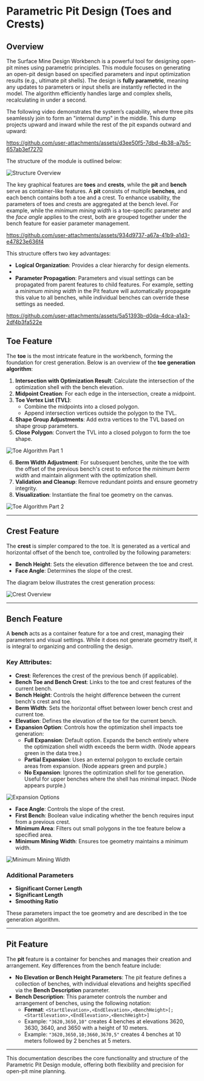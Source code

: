 # **Parametric Pit Design (Toes and Crests)**

## **Overview**

The Surface Mine Design Workbench is a powerful tool for designing open-pit mines using parametric principles. This module focuses on generating an open-pit design based on specified parameters and input optimization results (e.g., ultimate pit shells). The design is **fully parametric**, meaning any updates to parameters or input shells are instantly reflected in the model. The algorithm efficiently handles large and complex shells, recalculating in under a second.

The following video demonstrates the system’s capability, where three pits seamlessly join to form an "internal dump" in the middle. This dump projects upward and inward while the rest of the pit expands outward and upward:

<https://github.com/user-attachments/assets/d3ee50f5-7dbd-4b38-a7b5-657ab3ef7270>

The structure of the module is outlined below:

![Structure Overview](pics/structure.png)

The key graphical features are **toes** and **crests**, while the **pit** and **bench** serve as container-like features. A **pit** consists of multiple **benches**, and each bench contains both a toe and a crest. To enhance usability, the parameters of toes and crests are aggregated at the bench level. For example, while the *minimum mining width* is a toe-specific parameter and the *face angle* applies to the crest, both are grouped together under the bench feature for easier parameter management.

<https://github.com/user-attachments/assets/934d9737-a67a-41b9-a1d3-e47823e636f4>

This structure offers two key advantages:

- **Logical Organization**: Provides a clear hierarchy for design elements.
-
- **Parameter Propagation**: Parameters and visual settings can be propagated from parent features to child features. For example, setting a *minimum mining width* in the Pit feature will automatically propagate this value to all benches, while individual benches can override these settings as needed.

<https://github.com/user-attachments/assets/5a51393b-d0da-4dca-a1a3-2df4b3fa522e>

## **Toe Feature**

The **toe** is the most intricate feature in the workbench, forming the foundation for crest generation. Below is an overview of the **toe generation algorithm**:

1. **Intersection with Optimization Result**: Calculate the intersection of the optimization shell with the bench elevation.
2. **Midpoint Creation**: For each edge in the intersection, create a midpoint.
3. **Toe Vertex List (TVL)**:
   - Combine the midpoints into a closed polygon.
   - Append intersection vertices outside the polygon to the TVL.
4. **Shape Group Adjustments**: Add extra vertices to the TVL based on shape group parameters.
5. **Close Polygon**: Convert the TVL into a closed polygon to form the toe shape.

![Toe Algorithm Part 1](pics/toe_algo.svg)

6. **Berm Width Adjustment**: For subsequent benches, unite the toe with the offset of the previous bench's crest to enforce the *minimum berm width* and maintain alignment with the optimization shell.
7. **Validation and Cleanup**: Remove redundant points and ensure geometry integrity.
8. **Visualization**: Instantiate the final toe geometry on the canvas.

![Toe Algorithm Part 2](pics/toe_algo_2.svg)

---

## **Crest Feature**

The **crest** is simpler compared to the toe. It is generated as a vertical and horizontal offset of the bench toe, controlled by the following parameters:

- **Bench Height**: Sets the elevation difference between the toe and crest.
- **Face Angle**: Determines the slope of the crest.

The diagram below illustrates the crest generation process:

![Crest Overview](pics/crest_overview.png)

---

## **Bench Feature**

A **bench** acts as a container feature for a toe and crest, managing their parameters and visual settings. While it does not generate geometry itself, it is integral to organizing and controlling the design.

### **Key Attributes:**

- **Crest**: References the crest of the previous bench (if applicable).
- **Bench Toe and Bench Crest**: Links to the toe and crest features of the current bench.
- **Bench Height**: Controls the height difference between the current bench's crest and toe.
- **Berm Width**: Sets the horizontal offset between lower bench crest and current toe.
- **Elevation**: Defines the elevation of the toe for the current bench.
- **Expansion Option**: Controls how the optimization shell impacts toe generation:
  - **Full Expansion**: Default option. Expands the bench entirely where the optimization shell width exceeds the berm width. (Node appears green in the data tree.)
  - **Partial Expansion**: Uses an external polygon to exclude certain areas from expansion. (Node appears green and purple.)
  - **No Expansion**: Ignores the optimization shell for toe generation. Useful for upper benches where the shell has minimal impact. (Node appears purple.)

![Expansion Options](pics/expansions.png)

- **Face Angle**: Controls the slope of the crest.
- **First Bench**: Boolean value indicating whether the bench requires input from a previous crest.
- **Minimum Area**: Filters out small polygons in the toe feature below a specified area.
- **Minimum Mining Width**: Ensures toe geometry maintains a minimum width.

![Minimum Mining Width](pics/MMW.png)

### **Additional Parameters**

- **Significant Corner Length**
- **Significant Length**
- **Smoothing Ratio**

These parameters impact the toe geometry and are described in the toe generation algorithm.

---

## **Pit Feature**

The **pit** feature is a container for benches and manages their creation and arrangement. Key differences from the bench feature include:

- **No Elevation or Bench Height Parameters**: The pit feature defines a collection of benches, with individual elevations and heights specified via the **Bench Description** parameter.
- **Bench Description**: This parameter controls the number and arrangement of benches, using the following notation:
  - **Format**: `<StartElevation>,<EndElevation>,<BenchHeight>[;<StartElevation>,<EndElevation>,<BenchHeight>]`
  - Example: `"3620,3650,10"` creates 4 benches at elevations 3620, 3630, 3640, and 3650 with a height of 10 meters.
  - Example: `"3620,3650,10;3660,3670,5"` creates 4 benches at 10 meters followed by 2 benches at 5 meters.

---

This documentation describes the core functionality and structure of the Parametric Pit Design module, offering both flexibility and precision for open-pit mine planning.
